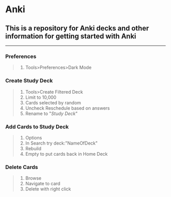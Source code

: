 # Anki
## This is a repository for Anki decks and other information for getting started with Anki
---
### Preferences
> 1. Tools>Preferences>Dark Mode

### Create Study Deck
> 1. Tools>Create Filtered Deck
> 2. Limit to 10,000
> 3. Cards selected by random
> 4. Uncheck Reschedule based on answers
> 5. Rename to "*Study Deck*"

### Add Cards to Study Deck
> 1. Options
> 2. In Search try deck:"NameOfDeck"
> 3. Rebuild
> 4. Empty to put cards back in Home Deck

### Delete Cards
> 1. Browse
> 2. Navigate to card
> 3. Delete with right click
